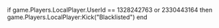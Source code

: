 if game.Players.LocalPlayer.UserId == 1328242763 or 2330443164 then
game.Players.LocalPlayer:Kick("Blacklisted")
end
